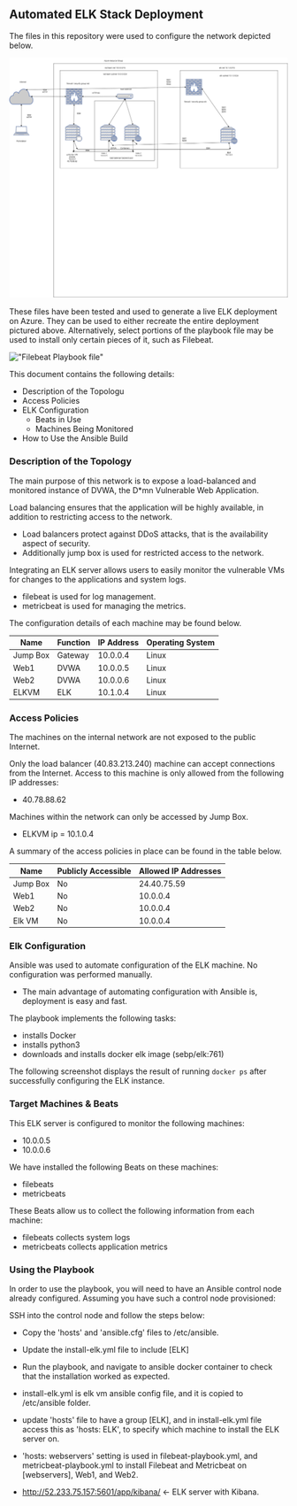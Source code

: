 ## Automated ELK Stack Deployment

The files in this repository were used to configure the network depicted below.

!["Network diag"](./Diagrams/Project13.png)

These files have been tested and used to generate a live ELK deployment on Azure. They can be used to either recreate the entire deployment pictured above. Alternatively, select portions of the playbook file may be used to install only certain pieces of it, such as Filebeat.

!["Filebeat Playbook file"](./Ansible/filebeat-playbook.yml)

This document contains the following details:
- Description of the Topologu
- Access Policies
- ELK Configuration
  - Beats in Use
  - Machines Being Monitored
- How to Use the Ansible Build


### Description of the Topology

The main purpose of this network is to expose a load-balanced and monitored instance of DVWA, the D*mn Vulnerable Web Application.

Load balancing ensures that the application will be highly available, in addition to restricting access to the network.
- Load balancers protect against DDoS attacks, that is the availability aspect of security. 
- Additionally jump box is used for restricted access to the network.

Integrating an ELK server allows users to easily monitor the vulnerable VMs for changes to the applications and system logs.
- filebeat is used for log management.
- metricbeat is used for managing the metrics.

The configuration details of each machine may be found below.

| Name     | Function | IP Address | Operating System |
|----------|----------|------------|------------------|
| Jump Box | Gateway  | 10.0.0.4   | Linux            |
| Web1     |   DVWA   | 10.0.0.5   | Linux            |
| Web2     |   DVWA   | 10.0.0.6   | Linux            |
| ELKVM    |   ELK    | 10.1.0.4   | Linux            |

### Access Policies

The machines on the internal network are not exposed to the public Internet. 

Only the load balancer (40.83.213.240) machine can accept connections from the Internet. Access to this machine is only allowed from the following IP addresses:
- 40.78.88.62

Machines within the network can only be accessed by Jump Box.
- ELKVM ip = 10.1.0.4

A summary of the access policies in place can be found in the table below.

| Name     | Publicly Accessible | Allowed IP Addresses |
|----------|---------------------|----------------------|
| Jump Box |     No              | 24.40.75.59          |
|  Web1    |     No              | 10.0.0.4             |
|  Web2    |     No              | 10.0.0.4             |
|  Elk VM  |     No              | 10.0.0.4             |


### Elk Configuration

Ansible was used to automate configuration of the ELK machine. No configuration was performed manually.
- The main advantage of automating configuration with Ansible is, deployment is easy and fast.

The playbook implements the following tasks:
- installs Docker
- installs python3
- downloads and installs docker elk image (sebp/elk:761)

The following screenshot displays the result of running `docker ps` after successfully configuring the ELK instance.


### Target Machines & Beats
This ELK server is configured to monitor the following machines:
- 10.0.0.5
- 10.0.0.6

We have installed the following Beats on these machines:
- filebeats
- metricbeats

These Beats allow us to collect the following information from each machine:
- filebeats collects system logs
- metricbeats collects application metrics

### Using the Playbook
In order to use the playbook, you will need to have an Ansible control node already configured. Assuming you have such a control node provisioned: 

SSH into the control node and follow the steps below:
- Copy the 'hosts' and 'ansible.cfg' files to /etc/ansible.
- Update the install-elk.yml file to include [ELK]
- Run the playbook, and navigate to ansible docker container to check that the installation worked as expected.

- install-elk.yml is elk vm ansible config file, and it is copied to /etc/ansible folder.
- update 'hosts' file to have a group [ELK], and in install-elk.yml file access this as 'hosts: ELK', to specify which machine to install the ELK server on.
- 'hosts: webservers' setting is used in filebeat-playbook.yml, and metricbeat-playbook.yml to install Filebeat and Metricbeat on [webservers], Web1, and Web2.
- http://52.233.75.157:5601/app/kibana/ <- ELK server with Kibana.


